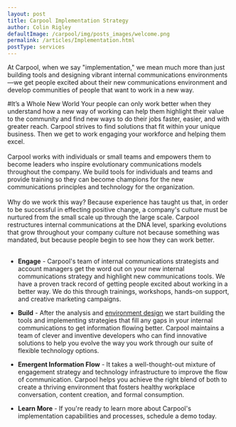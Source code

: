 ```yaml
---
layout: post
title: Carpool Implementation Strategy
author: Colin Rigley
defaultImage: /carpool/img/posts_images/welcome.png
permalink: /articles/Implementation.html
postType: services
---
```

At Carpool, when we say "implementation," we mean much more than just building tools and designing vibrant internal communications environments—we get people excited about their new communications environment and develop communities of people that want to work in a new way.

#It’s a Whole New World
Your people can only work better when they understand how a new way of working can help them highlight their value to the community and find new ways to do their jobs faster, easier, and with greater reach. Carpool strives to find solutions that fit within your unique business. Then we get to work engaging your workforce and helping them excel.
<br><br>
Carpool works with individuals or small teams and empowers them to become leaders who inspire evolutionary communications models throughout the company. We build tools for individuals and teams and provide training so they can become champions for the new communications principles and technology for the organization.
<br><br>
Why do we work this way? Because experience has taught us that, in order to be successful in effecting positive change, a company's culture must be nurtured from the small scale up through the large scale. Carpool restructures internal communications at the DNA level, sparking evolutions that grow throughout your company culture not because something was mandated, but because people begin to see how they can work better.
<br><br>

- **Engage** - 
Carpool's team of internal communications strategists and account managers get the word out on your new internal communications strategy and highlight new communications tools. We have a proven track record of getting people excited about working in a better way. We do this through trainings, workshops, hands-on support, and creative marketing campaigns.

- **Build** - 
After the analysis and [environment design](/articles/Environment-Design.html "Environment Design") we start building the tools and implementing strategies that fill any gaps in your internal communications to get information flowing better. Carpool maintains a team of clever and inventive developers who can find innovative solutions to help you evolve the way you work through our suite of flexible technology options.

- **Emergent Information Flow** - 
It takes a well-thought-out mixture of engagement strategy and technology infrastructure to improve the flow of communication. Carpool helps you achieve the right blend of both to create a thriving environment that fosters healthy workplace conversation, content creation, and formal consumption.

- **Learn More** -
If you're ready to learn more about Carpool's implementation capabilities and processes, schedule a demo today.

